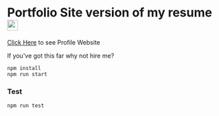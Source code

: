 <h1>Portfolio Site version of my resume <img width="25" src="https://cdn.shopify.com/s/files/1/1061/1924/products/Nerd_with_Glasses_Emoji_2a8485bc-f136-4156-9af6-297d8522d8d1_grande.png?v=1571606036"/></h1>

<a href="https://kavinsan.github.io/Portfolio-Webpage/" target="_blank" without rel="noopener noreferrer">Click Here</a> to see Profile Website

If you've got this far why not hire me?

```
npm install
npm run start
```

### Test

```
npm run test
```

